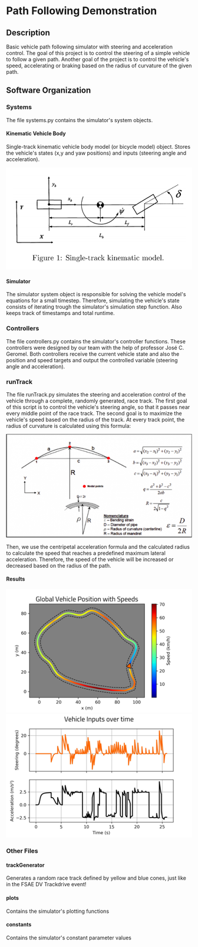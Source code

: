 # Path Following Demonstration

## Description
Basic vehicle path following simulator with steering and acceleration control. The goal of this project is to control the steering of a simple vehicle to follow a given path. Another goal of the project is to control the vehicle's speed, accelerating or braking based on the radius of curvature of the given path.

## Software Organization

### Systems
The file systems.py contains the simulator's system objects.
#### Kinematic Vehicle Body
Single-track kinematic vehicle body model (or bicycle model) object. Stores the vehicle's states (x,y and yaw positions) and inputs (steering angle and acceleration).

![vehicle_model](https://github.com/lucasbarretto/path_follower/blob/master/style/images/bicycle_model.png "Vehicle Model")

#### Simulator
The simulator system object is responsible for solving the vehicle model's equations for a small timestep. Therefore, simulating the vehicle's state consists of iterating trough the simulator's simulation step function. Also keeps track of timestamps and total runtime.

### Controllers
The file controllers.py contains the simulator's controller functions. These controllers were designed by our team with the help of professor José C. Geromel. Both controllers receive the current vehicle state and also the position and speed targets and output the controlled variable (steering angle and acceleration).

### runTrack
The file runTrack.py simulates the steering and acceleration control of the vehicle through a complete, randomly generated, race track. The first goal of this script is to control the vehicle's steering angle, so that it passes near every middle point of the race track. The second goal is to maximize the vehicle's speed based on the radius of the track. At every track point, the radius of curvature is calculated using this formula:

![radius_formula](https://github.com/lucasbarretto/path_follower/blob/master/style/images/radius_formula.png "Radius Formula")

Then, we use the centripetal acceleration formula and the calculated radius to calculate the speed that reaches a predefined maximum lateral acceleration. Therefore, the speed of the vehicle will be increased or decreased based on the radius of the path.

#### Results
![path](https://github.com/lucasbarretto/path_follower/blob/master/style/images/runtrack_path.jpg "Path")
![inputs](https://github.com/lucasbarretto/path_follower/blob/master/style/images/runtrack_inputs.jpg "Inputs")

### Other Files
#### trackGenerator
Generates a random race track defined by yellow and blue cones, just like in the FSAE DV Trackdrive event!
#### plots
Contains the simulator's plotting functions
#### constants
Contains the simulator's constant parameter values
